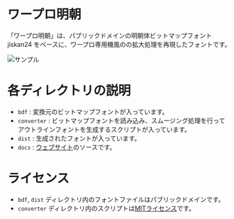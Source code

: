 # ワープロ明朝

「ワープロ明朝」は、パブリックドメインの明朝体ビットマップフォント
jiskan24 をベースに、ワープロ専用機風のの拡大処理を再現したフォントです。

![サンプル](https://irori.github.io/wpfont/poster.png)

# 各ディレクトリの説明
- `bdf` : 変換元のビットマップフォントが入っています。
- `converter` : ビットマップフォントを読み込み、スムージング処理を行ってアウトラインフォントを生成するスクリプトが入っています。
- `dist` : 生成されたフォントが入っています。
- `docs` : [ウェブサイト](https://irori.github.io/wpfont/)のソースです。

# ライセンス
- `bdf`, `dist` ディレクトリ内のフォントファイルはパブリックドメインです。
- `converter` ディレクトリ内のスクリプトは[MITライセンス](LICENSE)です。
